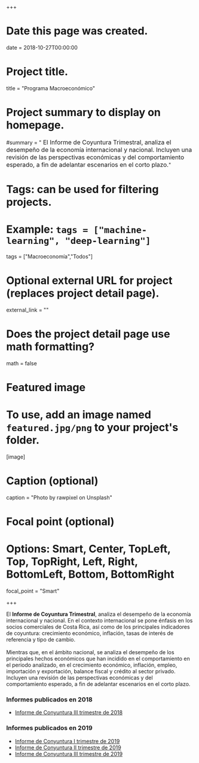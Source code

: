 +++
# Date this page was created.
date = 2018-10-27T00:00:00

# Project title.
title = "Programa Macroeconómico"

# Project summary to display on homepage.
#summary = "<FONT SIZE=3> El Informe de Coyuntura Trimestral, analiza el desempeño de la economía internacional y nacional. Incluyen una revisión de las perspectivas económicas y del comportamiento esperado, a fin de adelantar escenarios en el corto plazo.</font>" 

# Tags: can be used for filtering projects.
# Example: `tags = ["machine-learning", "deep-learning"]`
tags = ["Macroeconomía","Todos"]

# Optional external URL for project (replaces project detail page).
external_link = ""

# Does the project detail page use math formatting?
math = false

# Featured image
# To use, add an image named `featured.jpg/png` to your project's folder. 
[image]
  # Caption (optional)
  caption = "Photo by rawpixel on Unsplash"
  
  # Focal point (optional)
  # Options: Smart, Center, TopLeft, Top, TopRight, Left, Right, BottomLeft, Bottom, BottomRight
  focal_point = "Smart"
  
+++

<div class=text-justify>
El <b> Informe de Coyuntura Trimestral</b>, analiza el desempeño de la economía internacional y nacional. En el contexto internacional se pone énfasis en los socios comerciales de Costa Rica, así como de los principales indicadores de coyuntura: crecimiento económico, inflación, tasas de interés de referencia y tipo de cambio.<br><br> Mientras que, en el ámbito nacional, se analiza el desempeño de los principales hechos económicos que han incidido en el comportamiento en el periodo analizado, en el crecimiento económico, inflación, empleo, importación y exportación, balance fiscal y crédito al sector privado. Incluyen una revisión de las perspectivas económicas y del comportamiento esperado, a fin de adelantar escenarios en el corto plazo.
</div>

### Informes publicados en 2018

* [Informe de Conyuntura III trimestre de 2018](/files/informes/Coyuntura2Trim2010.pdf)

### Informes publicados en 2019
* [Informe de Conyuntura I trimestre de 2019](/files/informes/Coyuntura1Trim2011.pdf)
* [Informe de Conyuntura II trimestre de 2019](/files/informes/Coyuntura2Trim2011.pdf)
* [Informe de Conyuntura III trimestre de 2019](/files/informes/Coyuntura3Trim2011.pdf)
